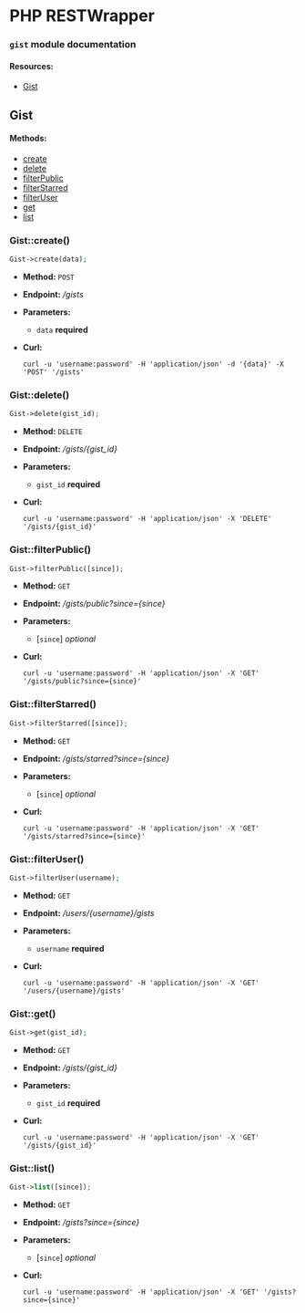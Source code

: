 # PHP RESTWrapper

### `gist` module documentation

#### Resources:

* [Gist](#gist)

## <a name="gist"></a>Gist

#### Methods:

* [create](#gistcreate)
* [delete](#gistdelete)
* [filterPublic](#gistfilterpublic)
* [filterStarred](#gistfilterstarred)
* [filterUser](#gistfilteruser)
* [get](#gistget)
* [list](#gistlist)


### <a name="gistcreate"></a>Gist::create()

```php
Gist->create(data);
```

* **Method:** `POST`

* **Endpoint:** */gists*

* **Parameters:**

  * `data` **required**

* **Curl:**

  `curl -u 'username:password' -H 'application/json' -d '{data}' -X 'POST' '/gists'`


### <a name="gistdelete"></a>Gist::delete()

```php
Gist->delete(gist_id);
```

* **Method:** `DELETE`

* **Endpoint:** */gists/{gist_id}*

* **Parameters:**

  * `gist_id` **required**

* **Curl:**

  `curl -u 'username:password' -H 'application/json' -X 'DELETE' '/gists/{gist_id}'`


### <a name="gistfilterpublic"></a>Gist::filterPublic()

```php
Gist->filterPublic([since]);
```

* **Method:** `GET`

* **Endpoint:** */gists/public?since={since}*

* **Parameters:**

  * [`since`] *optional*

* **Curl:**

  `curl -u 'username:password' -H 'application/json' -X 'GET' '/gists/public?since={since}'`


### <a name="gistfilterstarred"></a>Gist::filterStarred()

```php
Gist->filterStarred([since]);
```

* **Method:** `GET`

* **Endpoint:** */gists/starred?since={since}*

* **Parameters:**

  * [`since`] *optional*

* **Curl:**

  `curl -u 'username:password' -H 'application/json' -X 'GET' '/gists/starred?since={since}'`


### <a name="gistfilteruser"></a>Gist::filterUser()

```php
Gist->filterUser(username);
```

* **Method:** `GET`

* **Endpoint:** */users/{username}/gists*

* **Parameters:**

  * `username` **required**

* **Curl:**

  `curl -u 'username:password' -H 'application/json' -X 'GET' '/users/{username}/gists'`


### <a name="gistget"></a>Gist::get()

```php
Gist->get(gist_id);
```

* **Method:** `GET`

* **Endpoint:** */gists/{gist_id}*

* **Parameters:**

  * `gist_id` **required**

* **Curl:**

  `curl -u 'username:password' -H 'application/json' -X 'GET' '/gists/{gist_id}'`


### <a name="gistlist"></a>Gist::list()

```php
Gist->list([since]);
```

* **Method:** `GET`

* **Endpoint:** */gists?since={since}*

* **Parameters:**

  * [`since`] *optional*

* **Curl:**

  `curl -u 'username:password' -H 'application/json' -X 'GET' '/gists?since={since}'`

